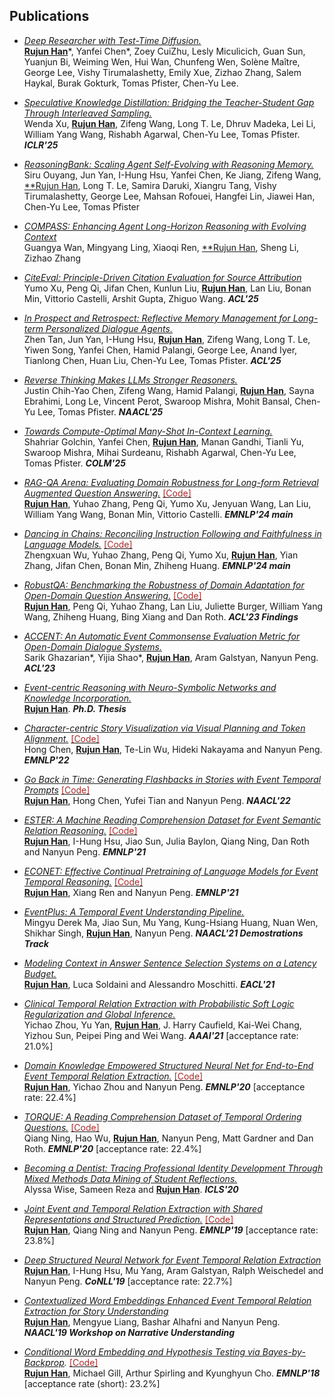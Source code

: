 <h2>Publications</h2>

- _[Deep Researcher with Test-Time Diffusion.](https://www.arxiv.org/pdf/2507.16075)_ <br/>
<ins>**Rujun Han**</ins>\*, Yanfei Chen\*, Zoey CuiZhu, Lesly Miculicich, Guan Sun, Yuanjun Bi, Weiming Wen, Hui Wan, Chunfeng Wen, Solène Maître, George Lee, Vishy Tirumalashetty, Emily Xue, Zizhao Zhang, Salem Haykal, Burak Gokturk, Tomas Pfister, Chen-Yu Lee.

- _[Speculative Knowledge Distillation: Bridging the Teacher-Student Gap Through Interleaved Sampling.](https://arxiv.org/abs/2410.11325)_ <br/>
Wenda Xu, <ins>**Rujun Han**</ins>, Zifeng Wang, Long T. Le, Dhruv Madeka, Lei Li, William Yang Wang, Rishabh Agarwal, Chen-Yu Lee, Tomas Pfister. _**ICLR'25**_

- _[ReasoningBank: Scaling Agent Self-Evolving with Reasoning Memory.](https://arxiv.org/abs/2509.25140)_ <br/>
Siru Ouyang, Jun Yan, I-Hung Hsu, Yanfei Chen, Ke Jiang, Zifeng Wang, <ins>**Rujun Han</ins>, Long T. Le, Samira Daruki, Xiangru Tang, Vishy Tirumalashetty, George Lee, Mahsan Rofouei, Hangfei Lin, Jiawei Han, Chen-Yu Lee, Tomas Pfister

- _[COMPASS: Enhancing Agent Long-Horizon Reasoning with Evolving Context](https://arxiv.org/abs/2510.08790)_ <br/>
Guangya Wan, Mingyang Ling, Xiaoqi Ren, <ins>**Rujun Han</ins>, Sheng Li, Zizhao Zhang

- _[CiteEval: Principle-Driven Citation Evaluation for Source Attribution](https://arxiv.org/pdf/2506.01829)_ <br/>
Yumo Xu, Peng Qi, Jifan Chen, Kunlun Liu, <ins>**Rujun Han**</ins>, Lan Liu, Bonan Min, Vittorio Castelli, Arshit Gupta, Zhiguo Wang. _**ACL'25**_

- _[In Prospect and Retrospect: Reflective Memory Management for Long-term Personalized Dialogue Agents.](https://arxiv.org/abs/2503.08026)_ <br/>
Zhen Tan, Jun Yan, I-Hung Hsu, <ins>**Rujun Han**</ins>, Zifeng Wang, Long T. Le, Yiwen Song, Yanfei Chen, Hamid Palangi, George Lee, Anand Iyer, Tianlong Chen, Huan Liu, Chen-Yu Lee, Tomas Pfister.  _**ACL'25**_

- _[Reverse Thinking Makes LLMs Stronger Reasoners.](https://arxiv.org/abs/2411.19865)_ <br/>
Justin Chih-Yao Chen, Zifeng Wang, Hamid Palangi, <ins>**Rujun Han**</ins>, Sayna Ebrahimi, Long Le, Vincent Perot, Swaroop Mishra, Mohit Bansal, Chen-Yu Lee, Tomas Pfister. _**NAACL'25**_

- _[Towards Compute-Optimal Many-Shot In-Context Learning.](https://arxiv.org/pdf/2507.16217)_ <br/>
Shahriar Golchin, Yanfei Chen, <ins>**Rujun Han**</ins>, Manan Gandhi, Tianli Yu, Swaroop Mishra, Mihai Surdeanu, Rishabh Agarwal, Chen-Yu Lee, Tomas Pfister. _**COLM'25**_

- _[RAG-QA Arena: Evaluating Domain Robustness for Long-form Retrieval Augmented Question Answering.](https://arxiv.org/abs/2407.13998)_ [<span style="color:brown;">[Code]</span>](https://github.com/awslabs/rag-qa-arena) <br/> 
<ins>**Rujun Han**</ins>, Yuhao Zhang, Peng Qi, Yumo Xu, Jenyuan Wang, Lan Liu, William Yang Wang, Bonan Min, Vittorio Castelli. _**EMNLP'24 main**_

- _[Dancing in Chains: Reconciling Instruction Following and Faithfulness in Language Models.](https://arxiv.org/abs/2407.21417)_ [<span style="color:brown;">[Code]</span>](https://github.com/frankaging/dancing-in-chains) <br/> 
Zhengxuan Wu, Yuhao Zhang, Peng Qi, Yumo Xu, <ins>**Rujun Han**</ins>, Yian Zhang, Jifan Chen, Bonan Min, Zhiheng Huang. _**EMNLP'24 main**_

- _[RobustQA: Benchmarking the Robustness of Domain Adaptation for Open-Domain Question Answering.](https://www.amazon.science/publications/robustqa-benchmarking-the-robustness-of-domain-adaptation-for-open-domain-question-answering)_ [<span style="color:brown;">[Code]</span>](https://github.com/awslabs/robustqa-acl23) <br/> 
<ins>**Rujun Han**</ins>, Peng Qi, Yuhao Zhang, Lan Liu, Juliette Burger, William Yang Wang, Zhiheng Huang, Bing Xiang and Dan Roth. _**ACL'23 Findings**_

- _[ACCENT: An Automatic Event Commonsense Evaluation Metric for Open-Domain Dialogue Systems.](https://arxiv.org/abs/2305.07797)_ <br/> 
Sarik Ghazarian*, Yijia Shao*, <ins>**Rujun Han**</ins>, Aram Galstyan, Nanyun Peng. _**ACL'23**_

- _[Event-centric Reasoning with Neuro-Symbolic Networks and Knowledge Incorporation.](https://digitallibrary.usc.edu/asset-management/2A3BF1QKYMJLA)_ <br/> <ins>**Rujun Han**</ins>. _**Ph.D. Thesis**_

- _[Character-centric Story Visualization via Visual Planning and Token Alignment.](https://arxiv.org/abs/2210.08465)_ [<span style="color:brown;">[Code]</span>](https://github.com/sairin1202/VP-CSV) <br/> 
Hong Chen, <ins>**Rujun Han**</ins>, Te-Lin Wu, Hideki Nakayama and Nanyun Peng. _**EMNLP'22**_

- _[Go Back in Time: Generating Flashbacks in Stories with Event Temporal Prompts](https://arxiv.org/abs/2205.01898)_ [<span style="color:brown;">[Code]</span>](https://github.com/PlusLabNLP/flashback_gen) <br/> 
<ins>**Rujun Han**</ins>, Hong Chen, Yufei Tian and Nanyun Peng. _**NAACL'22**_ 

- _[ESTER: A Machine Reading Comprehension Dataset for Event Semantic Relation Reasoning.](https://arxiv.org/pdf/2104.08350.pdf)_ [<span style="color:brown;">[Code]</span>](https://github.com/PlusLabNLP/ESTER) <br/> 
<ins>**Rujun Han**</ins>, I-Hung Hsu, Jiao Sun, Julia Baylon, Qiang Ning, Dan Roth and Nanyun Peng. _**EMNLP'21**_ 

- _[ECONET: Effective Continual Pretraining of Language Models for Event Temporal Reasoning.](https://arxiv.org/abs/2012.15283)_ [<span style="color:brown;">[Code]</span>](https://github.com/PlusLabNLP/ECONET) <br/> 
<ins>**Rujun Han**</ins>, Xiang Ren and Nanyun Peng. _**EMNLP'21**_

- _[EventPlus: A Temporal Event Understanding Pipeline.](https://arxiv.org/abs/2101.04922)_ <br/>
Mingyu Derek Ma, Jiao Sun, Mu Yang, Kung-Hsiang Huang, Nuan Wen, Shikhar Singh, <ins>**Rujun Han**</ins>, Nanyun Peng. _**NAACL'21 Demostrations Track**_

- _[Modeling Context in Answer Sentence Selection Systems on a Latency Budget.](https://arxiv.org/abs/2101.12093)_ <br/>
<ins>**Rujun Han**</ins>, Luca Soldaini and Alessandro Moschitti. _**EACL'21**_

- _[Clinical Temporal Relation Extraction with Probabilistic Soft Logic Regularization and Global Inference.](https://arxiv.org/pdf/2012.08790.pdf)_ <br/>
Yichao Zhou, Yu Yan, <ins>**Rujun Han**</ins>, J. Harry Caufield, Kai-Wei Chang, Yizhou Sun, Peipei Ping and Wei Wang. _**AAAI'21**_ [acceptance rate: 21.0%]

- _[Domain Knowledge Empowered Structured Neural Net for End-to-End Event Temporal Relation Extraction.](https://arxiv.org/abs/2009.07373)_ [<span style="color:brown;">[Code]</span>](https://github.com/rujunhan/EMNLP-2020) <br/>
<ins>**Rujun Han**</ins>, Yichao Zhou and Nanyun Peng. _**EMNLP'20**_ [acceptance rate: 22.4%]

- _[TORQUE: A Reading Comprehension Dataset of Temporal Ordering Questions.](https://arxiv.org/abs/2005.00242)_ [<span style="color:brown;">[Code]</span>](https://github.com/rujunhan/TORQUE) <br/>
Qiang Ning, Hao Wu, <ins>**Rujun Han**</ins>, Nanyun Peng, Matt Gardner and Dan Roth. _**EMNLP'20**_ [acceptance rate: 22.4%]

- _[Becoming a Dentist: Tracing Professional Identity Development Through Mixed Methods Data Mining of Student Reflections.](https://repository.isls.org/handle/1/6650)_ <br/>
Alyssa Wise, Sameen Reza and <ins>**Rujun Han**</ins>. _**ICLS'20**_

- _[Joint Event and Temporal Relation Extraction with Shared Representations and Structured Prediction.](https://www.aclweb.org/anthology/D19-1041)_ [<span style="color:brown;">[Code]</span>](https://github.com/rujunhan/EMNLP-2019) <br/> 
<ins>**Rujun Han**</ins>, Qiang Ning and Nanyun Peng. _**EMNLP'19**_ [acceptance rate: 23.8%]

- _[Deep Structured Neural Network for Event Temporal Relation Extraction](https://www.aclweb.org/anthology/K19-1062)_ <br/>
<ins>**Rujun Han**</ins>, I-Hung Hsu, Mu Yang, Aram Galstyan, Ralph Weischedel and Nanyun Peng. _**CoNLL'19**_ [acceptance rate: 22.7%]

- _[Contextualized Word Embeddings Enhanced Event Temporal Relation Extraction for Story Understanding](https://arxiv.org/abs/1904.11942)_ <br/>
<ins>**Rujun Han**</ins>, Mengyue Liang, Bashar Alhafni and Nanyun Peng. _**NAACL'19 Workshop on Narrative Understanding**_

- _[Conditional Word Embedding and Hypothesis Testing via Bayes-by-Backprop](http://aclweb.org/anthology/D18-1527)._ [<span style="color:brown;">[Code]</span>](https://github.com/rujunhan/ConditionalEmbeddings) <br/>
<ins>**Rujun Han**</ins>, Michael Gill, Arthur Spirling and Kyunghyun Cho. _**EMNLP'18**_ [acceptance rate (short): 23.2%]
